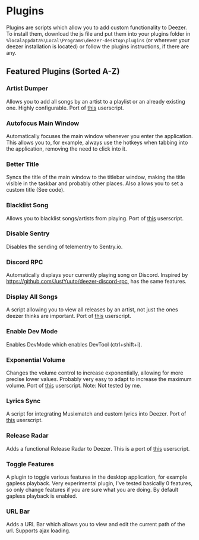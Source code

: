 # Plugins
Plugins are scripts which allow you to add custom functionality to Deezer. To install them, download the js file and put them into your plugins folder in `%localappdata%\Local\Programs\deezer-desktop\plugins` (or wherever your deezer installation is located) or follow the plugins instructions, if there are any.


## Featured Plugins (Sorted A-Z)

### Artist Dumper
Allows you to add all songs by an artist to a playlist or an already existing one. Highly configurable. Port of [this](https://github.com/bertigert/Deezer-Release-Radar) userscript.

### Autofocus Main Window
Automatically focuses the main window whenever you enter the application. This allows you to, for example, always use the hotkeys when tabbing into the application, removing the need to click into it.

### Better Title
Syncs the title of the main window to the titlebar window, making the title visible in the taskbar and probably other places. Also allows you to set a custom title (See code).

### Blacklist Song
Allows you to blacklist songs/artists from playing. Port of [this](https://github.com/bertigert/Deezer-Blacklist-Songs) userscript.

### Disable Sentry
Disables the sending of telementry to Sentry.io.

### Discord RPC
Automatically displays your currently playing song on Discord. Inspired by https://github.com/JustYuuto/deezer-discord-rpc, has the same features.

### Display All Songs
A script allowing you to view all releases by an artist, not just the ones deezer thinks are important. Port of [this](https://github.com/bertigert/deezer-list-all-releases/) userscript.

### Enable Dev Mode
Enables DevMode which enables DevTool (ctrl+shift+i).

### Exponential Volume
Changes the volume control to increase exponentially, allowing for more precise lower values. Probably very easy to adapt to increase the maximum volume. Port of [this](https://greasyfork.org/en/scripts/487324-youtube-volume-fixer) userscript. Note: Not tested by me.

### Lyrics Sync
A script for integrating Musixmatch and custom lyrics into Deezer. Port of [this](https://github.com/bertigert/Deezer-Lyrics-Sync) userscript.

### Release Radar
Adds a functional Release Radar to Deezer. This is a port of [this](https://github.com/bertigert/Deezer-Release-Radar) userscript.

### Toggle Features
A plugin to toggle various features in the desktop application, for example gapless playback. Very experimental plugin, I've tested basically 0 features, so only change features if you are sure what you are doing. By default gapless playback is enabled.

### URL Bar
Adds a URL Bar which allows you to view and edit the current path of the url. Supports ajax loading.




